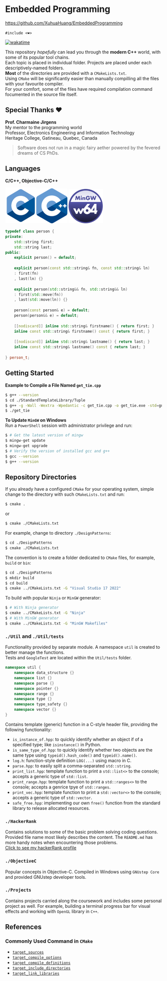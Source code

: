 # **Embedded Programming**

https://github.com/XuhuaHuang/EmbeddedProgramming

`#include <❤>`

<!-- Link Definitions for Wakatime -->
[Wakatime Logo Link]: https://wakatime.com/badge/user/f89598ea-6723-481b-a51b-6323e54a3c5c/project/0645c716-822f-4ba1-a897-04cf5a3fbbfb.svg
[Wakatime Info Link]: https://wakatime.com/badge/user/f89598ea-6723-481b-a51b-6323e54a3c5c/project/0645c716-822f-4ba1-a897-04cf5a3fbbfb?style=flat

[![wakatime][Wakatime Logo Link]][Wakatime Info Link]

This repository _hopefully_ can lead you through the **modern C++** world, with some of its popular tool chains. <br>
Each topic is placed in individual folder. Projects are placed under each descriptively-named folders. <br>
**Most** of the directories are provided with a `CMakeLists.txt`. <br>
Using `CMake` will be significantly easier than manually compilling all the files with your favourite compiler. <br>
For your comfort, some of the files have required compilation command focumented in the source file itself.

## **Special Thanks** ❤
**Prof. Charmaine Jirgens** <br>
My mentor to the programming world <br>
Professor, Electronics Engineering and Information Technology <br>
Heritage College, Gatineau, Quebec, Canada

> Software does not run in a magic fairy aether powered by the fevered dreams of CS PhDs.

## Languages
**C/C++, Objective-C/C++**

<img src="Settings/images/c_logo.png" alt="An image for C Language" width="100"/><img src="Settings/images/cpp_logo.png" alt="An image for C++" width="100"/>   <img src="Settings/images/mingw_logo.png" alt="An image for MinGW" width="110"/>

```C++
typedef class person {
private:
    std::string first;
    std::string last;
public:
    explicit person() = default;

    explicit person(const std::string& fn, const std::string& ln)
    : first(fn)
    , last(ln) {}

    explicit person(std::string&& fn, std::string&& ln)
    : first(std::move(fn))
    , last(std::move(ln)) {}

    person(const person& e) = default;
    person(person&& e) = default;

    [[nodiscard]] inline std::string& firstname() { return first; }
    inline const std::string& firstname() const { return first; }

    [[nodiscard]] inline std::string& lastname() { return last; }
    inline const std::string& lastname() const { return last; }

} person_t;
```

## **Getting Started**
**Example to Compile a File Named `get_tie.cpp`**

```Bash
$ g++ --version
$ cd ./StandardTemplateLibrary/Tuple
$ g++ -g -Wall -Wextra -Wpedantic -c get_tie.cpp -o get_tie.exe -std=gnu++2b
$ ./get_tie
```

**To Update `MinGW` on Windows** <br>
Run a `PowerShell` session with administrator privilege and run:

```Bash
$ # Get the latest version of mingw
$ mingw-get update
$ mingw-get upgrade
$ # Verify the version of installed gcc and g++
$ gcc --version
$ g++ --version
```

## **Repository Directories**
If you already have a configured `CMake` for your operating system, simple change to the directory with such `CMakeLists.txt` and run:<br>
```Bash
$ cmake .
```
or
```Bash
$ cmake ./CMakeLists.txt
```

For example, change to directory `./DesignPatterns`:
```Bash
$ cd ./DesignPatterns
$ cmake ./CMakeLists.txt
```

The convention is to create a folder dedicated to `CMake` files, for example, `build` or `bin`:
```Bash
$ cd ./DesignPatterns
$ mkdir build
$ cd build
$ cmake ../CMakeLists.txt -G "Visual Studio 17 2022"
```

To build with popular `Ninja` or `MinGW` generator:
```Bash
$ # With Ninja generator
$ cmake ../CMakeLists.txt -G "Ninja"
$ # With MinGW generator
$ cmake ../CMakeLists.txt -G "MinGW Makefiles"
```

### `./Util` and `./Util/tests`
Functionality provided by separate module. A namespace `util` is created to better manage the functions.<br>
Tests and `GoogleTest` are located within the `Util/tests` folder.
```C++
namespace util {
    namespace data_structure {}
    namespace list {}
    namespace parse {}
    namespace pointer {}
    namespace range {}
    namespace type {}
    namespace type_safety {}
    namespace vector {}
}
```

Contains template (generic) function in a C-style header file, providing the following functionality:
* `is_instance_of.hpp`: to quickly identify whether an object if of a specified type; like `isinstance()` in Python.
* `is_same_type_of.hpp`: to quickly identify whether two objects are the same type using `typeid().hash_code()` and `typeid().name()`.
* `log.h`: function-style definition `LOG(...)` using macro in C.
* `parse.hpp`: to easily split a comma-separated `std::string`.
* `print_list.hpp`: template function to print a `std::list<>` to the console; accepts a generic type of `std::list`.
* `print_range.hpp`: template function to print a `std::ranges<>` to the console; accepts a genrice tpye of `std::ranges`.
* `print_vec.hpp`: template function to print a `std::vector<>` to the console; accepts a generic type of `std::vector`.
* `safe_free.hpp`: implementing our own `free()` function from the standard library to release allocated resources.

### `./HackerRank`
Contains solutions to some of the basic problem solving coding questions. Provided file name most likely describes the content.
The `README.md` has more handy notes when encountering those problems.  
[Click to see my hackerRank profile](https://www.hackerrank.com/XuhuaHuang?hr_r=1)

### `./ObjectiveC`
Popular concepts in Objective-C.
Compiled in Windows using `GNUstep Core` and provided GNUstep developer tools.

### `./Projects`
Contains projects carried along the coursework and includes some personal project as well.
For example, building a terminal progress bar for visual effects and working with `OpenGL` library in `C++`.

## References

### **Commonly Used Command in `CMake`**
* [`target_sources`](https://cmake.org/cmake/help/latest/command/target_sources.html)
* [`target_compile_options`](https://cmake.org/cmake/help/latest/command/target_compile_options.html)
* [`target_compile_definitions`](https://cmake.org/cmake/help/latest/command/target_compile_definitions.html)
* [`target_include_directories`](https://cmake.org/cmake/help/latest/command/target_include_directories.html)
* [`target_link_libraries`](https://cmake.org/cmake/help/latest/command/target_link_libraries.html)
